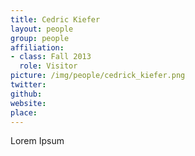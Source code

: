 ```yaml
---
title: Cedric Kiefer
layout: people
group: people
affiliation:
- class: Fall 2013
  role: Visitor
picture: /img/people/cedrick_kiefer.png
twitter:
github:
website:
place:
---
```

Lorem Ipsum